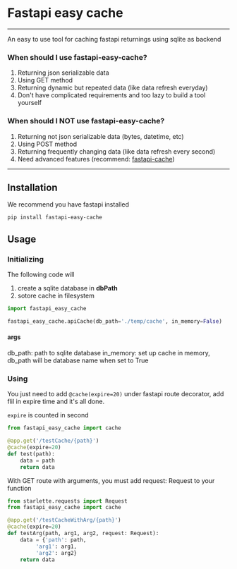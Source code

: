 # Fastapi easy cache

<hr>
An easy to use tool for caching fastapi returnings using sqlite as backend

### When should I use fastapi-easy-cache?
1. Returning json serializable data
2. Using GET method
3. Returning dynamic but repeated data (like data refresh everyday)
4. Don't have complicated requirements and too lazy to build a tool yourself

### When should I NOT use fastapi-easy-cache?
1. Returning not json serializable data (bytes, datetime, etc)
2. Using POST method
3. Returning frequently changing data (like data refresh every second)
4. Need advanced features (recommend: [fastapi-cache](https://github.com/long2ice/fastapi-cache))

<hr>

## Installation
We recommend you have fastapi installed
```shell
pip install fastapi-easy-cache
```

## Usage

### Initializing

The following code will
1. create a sqlite database in **dbPath**
2. sotore cache in filesystem
```python
import fastapi_easy_cache

fastapi_easy_cache.apiCache(db_path='./temp/cache', in_memory=False)
```
#### args
db_path: path to sqlite database
in_memory: set up cache in memory, db_path will be database name when set to True


### Using
You just need to add `@cache(expire=20)` under fastapi route decorator, add flil in expire time and it's all done.

`expire` is counted in second

```python
from fastapi_easy_cache import cache

@app.get('/testCache/{path}')
@cache(expire=20)
def test(path):
    data = path
    return data
```

With GET route with arguments, you must add request: Request to your function
```python
from starlette.requests import Request
from fastapi_easy_cache import cache

@app.get('/testCacheWithArg/{path}')
@cache(expire=20)
def testArg(path, arg1, arg2, request: Request):
    data = {'path': path,
         'arg1': arg1,
         'arg2': arg2}
    return data
```